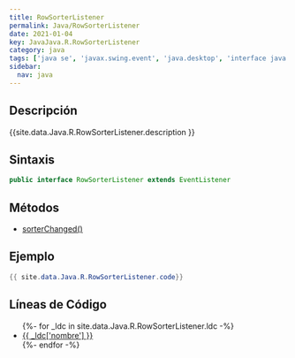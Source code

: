 ```yaml
---
title: RowSorterListener
permalink: Java/RowSorterListener
date: 2021-01-04
key: JavaJava.R.RowSorterListener
category: java
tags: ['java se', 'javax.swing.event', 'java.desktop', 'interface java', 'Java 1.6']
sidebar: 
  nav: java
---
```


## Descripción
{{site.data.Java.R.RowSorterListener.description }}

## Sintaxis
~~~java
public interface RowSorterListener extends EventListener
~~~

## Métodos
* [sorterChanged()](/Java/RowSorterListener/sorterChanged)

## Ejemplo
~~~java
{{ site.data.Java.R.RowSorterListener.code}}
~~~

## Líneas de Código
<ul>
{%- for _ldc in site.data.Java.R.RowSorterListener.ldc -%}
   <li>
       <a href="{{_ldc['url'] }}">{{ _ldc['nombre'] }}</a>
   </li>
{%- endfor -%}
</ul>

